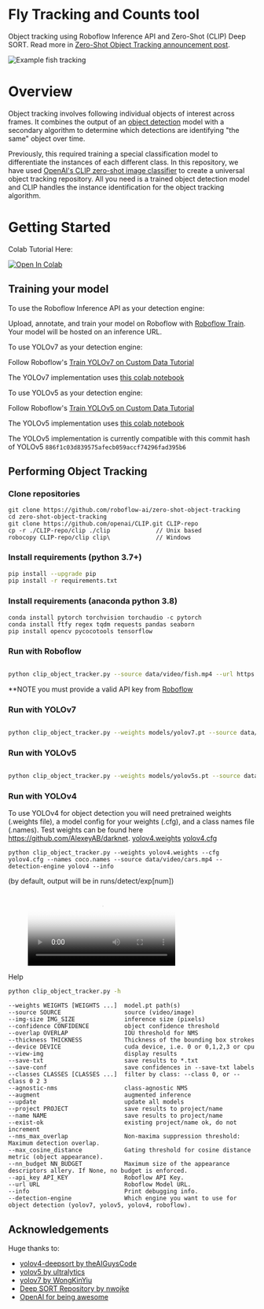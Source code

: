 # Fly Tracking and Counts tool

Object tracking using Roboflow Inference API and Zero-Shot (CLIP) Deep SORT. Read more in
[Zero-Shot Object Tracking announcement post](https://blog.roboflow.com/zero-shot-object-tracking/).

![Example fish tracking](https://github.com/Tiffany9583/Fly_counts/blob/master/example/video/fly_1.gif)

# Overview

Object tracking involves following individual objects of interest across frames. It
combines the output of an [object detection](https://blog.roboflow.com/object-detection) model
with a secondary algorithm to determine which detections are identifying "the same"
object over time.

Previously, this required training a special classification model to differentiate
the instances of each different class. In this repository, we have used
[OpenAI's CLIP zero-shot image classifier](https://blog.roboflow.com/clip-model-eli5-beginner-guide/)
to create a universal object tracking repository. All you need is a trained object
detection model and CLIP handles the instance identification for the object tracking
algorithm.

# Getting Started

Colab Tutorial Here:

<a href="https://colab.research.google.com/drive/1aU7Jq668oMlUx6bYVv3vAQbXVLpIllNH"><img src="https://colab.research.google.com/assets/colab-badge.svg" alt="Open In Colab"></a>

## Training your model

To use the Roboflow Inference API as your detection engine:

Upload, annotate, and train your model on Roboflow with [Roboflow Train](https://docs.roboflow.com/train).
Your model will be hosted on an inference URL.

To use YOLOv7 as your detection engine:

Follow Roboflow's [Train YOLOv7 on Custom Data Tutorial](https://blog.roboflow.com/yolov7-custom-dataset-training-tutorial/)

The YOLOv7 implementation uses [this colab notebook](https://colab.research.google.com/drive/1X9A8odmK4k6l26NDviiT6dd6TgR-piOa)

To use YOLOv5 as your detection engine:

Follow Roboflow's [Train YOLOv5 on Custom Data Tutorial](https://blog.roboflow.com/how-to-train-yolov5-on-a-custom-dataset/)

The YOLOv5 implementation uses [this colab notebook](https://colab.research.google.com/drive/1gDZ2xcTOgR39tGGs-EZ6i3RTs16wmzZQ)

The YOLOv5 implementation is currently compatible with this commit hash of YOLOv5 `886f1c03d839575afecb059accf74296fad395b6`

## Performing Object Tracking

### Clone repositories

```
git clone https://github.com/roboflow-ai/zero-shot-object-tracking
cd zero-shot-object-tracking
git clone https://github.com/openai/CLIP.git CLIP-repo
cp -r ./CLIP-repo/clip ./clip             // Unix based
robocopy CLIP-repo/clip clip\             // Windows
```

### Install requirements (python 3.7+)

```bash
pip install --upgrade pip
pip install -r requirements.txt
```

### Install requirements (anaconda python 3.8)

```
conda install pytorch torchvision torchaudio -c pytorch
conda install ftfy regex tqdm requests pandas seaborn
pip install opencv pycocotools tensorflow
```

### Run with Roboflow

```bash

python clip_object_tracker.py --source data/video/fish.mp4 --url https://detect.roboflow.com/playing-cards-ow27d/1 --api_key ROBOFLOW_API_KEY --info
```

\*\*NOTE you must provide a valid API key from [Roboflow](docs.roboflow.com)

### Run with YOLOv7

```bash

python clip_object_tracker.py --weights models/yolov7.pt --source data/video/fish.mp4 --detection-engine yolov7 --info
```

### Run with YOLOv5

```bash

python clip_object_tracker.py --weights models/yolov5s.pt --source data/video/fish.mp4 --detection-engine yolov5 --info
```

### Run with YOLOv4

To use YOLOv4 for object detection you will need pretrained weights (.weights file), a model config for your weights (.cfg), and a class names file (.names). Test weights can be found here https://github.com/AlexeyAB/darknet. [yolov4.weights](https://github.com/AlexeyAB/darknet/releases/download/darknet_yolo_v3_optimal/yolov4.weights) [yolov4.cfg](https://raw.githubusercontent.com/AlexeyAB/darknet/master/cfg/yolov4.cfg)

```
python clip_object_tracker.py --weights yolov4.weights --cfg yolov4.cfg --names coco.names --source data/video/cars.mp4 --detection-engine yolov4 --info
```

(by default, output will be in runs/detect/exp[num])

<figure class="video_container">
  <video controls="true" allowfullscreen="true" poster="path/to/poster_image.png">
    <source src="data/demo/cards.mp4" type="video/mp4">
  </video>
</figure>

Help

```bash
python clip_object_tracker.py -h
```

```
--weights WEIGHTS [WEIGHTS ...]  model.pt path(s)
--source SOURCE                  source (video/image)
--img-size IMG_SIZE              inference size (pixels)
--confidence CONFIDENCE          object confidence threshold
--overlap OVERLAP                IOU threshold for NMS
--thickness THICKNESS            Thickness of the bounding box strokes
--device DEVICE                  cuda device, i.e. 0 or 0,1,2,3 or cpu
--view-img                       display results
--save-txt                       save results to *.txt
--save-conf                      save confidences in --save-txt labels
--classes CLASSES [CLASSES ...]  filter by class: --class 0, or --class 0 2 3
--agnostic-nms                   class-agnostic NMS
--augment                        augmented inference
--update                         update all models
--project PROJECT                save results to project/name
--name NAME                      save results to project/name
--exist-ok                       existing project/name ok, do not increment
--nms_max_overlap                Non-maxima suppression threshold: Maximum detection overlap.
--max_cosine_distance            Gating threshold for cosine distance metric (object appearance).
--nn_budget NN_BUDGET            Maximum size of the appearance descriptors allery. If None, no budget is enforced.
--api_key API_KEY                Roboflow API Key.
--url URL                        Roboflow Model URL.
--info                           Print debugging info.
--detection-engine               Which engine you want to use for object detection (yolov7, yolov5, yolov4, roboflow).
```

## Acknowledgements

Huge thanks to:

- [yolov4-deepsort by theAIGuysCode](https://github.com/theAIGuysCode/yolov4-deepsort)
- [yolov5 by ultralytics](https://github.com/ultralytics/yolov5)
- [yolov7 by WongKinYiu](https://github.com/WongKinYiu/yolov7)
- [Deep SORT Repository by nwojke](https://github.com/nwojke/deep_sort)
- [OpenAI for being awesome](https://openai.com/blog/clip/)
